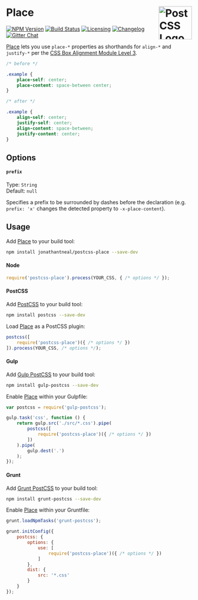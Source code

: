 # Place <a href="https://github.com/postcss/postcss"><img src="https://postcss.github.io/postcss/logo.svg" alt="PostCSS Logo" width="90" height="90" align="right"></a>

[![NPM Version][npm-img]][npm-url]
[![Build Status][cli-img]][cli-url]
[![Licensing][lic-image]][lic-url]
[![Changelog][log-image]][log-url]
[![Gitter Chat][git-image]][git-url]

[Place] lets you use `place-*` properties as shorthands for `align-*` and `justify-*` per the [CSS Box Alignment Module Level 3].

```css
/* before */

.example {
	place-self: center;
	place-content: space-between center;
}

/* after */

.example {
	align-self: center;
	justify-self: center;
	align-content: space-between;
	justify-content: center;
}
```

## Options

#### `prefix`

Type: `String`  
Default: `null`

Specifies a prefix to be surrounded by dashes before the declaration (e.g. `prefix: 'x'` changes the detected property to `-x-place-content`).

## Usage

Add [Place] to your build tool:

```bash
npm install jonathantneal/postcss-place --save-dev
```

#### Node

```js
require('postcss-place').process(YOUR_CSS, { /* options */ });
```

#### PostCSS

Add [PostCSS] to your build tool:

```bash
npm install postcss --save-dev
```

Load [Place] as a PostCSS plugin:

```js
postcss([
	require('postcss-place')({ /* options */ })
]).process(YOUR_CSS, /* options */);
```

#### Gulp

Add [Gulp PostCSS] to your build tool:

```bash
npm install gulp-postcss --save-dev
```

Enable [Place] within your Gulpfile:

```js
var postcss = require('gulp-postcss');

gulp.task('css', function () {
	return gulp.src('./src/*.css').pipe(
		postcss([
			require('postcss-place')({ /* options */ })
		])
	).pipe(
		gulp.dest('.')
	);
});
```

#### Grunt

Add [Grunt PostCSS] to your build tool:

```bash
npm install grunt-postcss --save-dev
```

Enable [Place] within your Gruntfile:

```js
grunt.loadNpmTasks('grunt-postcss');

grunt.initConfig({
	postcss: {
		options: {
			use: [
				require('postcss-place')({ /* options */ })
			]
		},
		dist: {
			src: '*.css'
		}
	}
});
```

[npm-url]: https://www.npmjs.com/package/postcss-place
[npm-img]: https://img.shields.io/npm/v/postcss-place.svg
[cli-url]: https://travis-ci.org/jonathantneal/postcss-place
[cli-img]: https://img.shields.io/travis/jonathantneal/postcss-place.svg
[lic-url]: LICENSE.md
[lic-image]: https://img.shields.io/npm/l/postcss-place.svg
[log-url]: CHANGELOG.md
[log-image]: https://img.shields.io/badge/changelog-md-blue.svg
[git-url]: https://gitter.im/postcss/postcss
[git-image]: https://img.shields.io/badge/chat-gitter-blue.svg

[Place]: https://github.com/jonathantneal/postcss-place
[CSS Box Alignment Module Level 3]: https://drafts.csswg.org/css-align/#propdef-place-content
[PostCSS]: https://github.com/postcss/postcss
[Gulp PostCSS]: https://github.com/postcss/gulp-postcss
[Grunt PostCSS]: https://github.com/nDmitry/grunt-postcss
